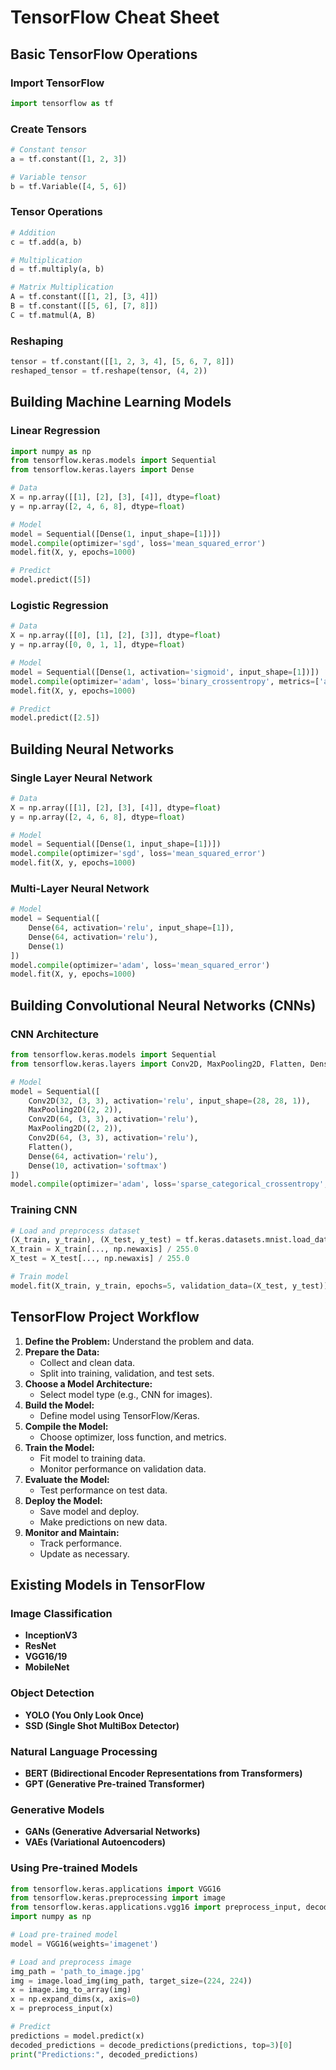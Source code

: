 # TensorFlow Cheat Sheet

## Basic TensorFlow Operations

### Import TensorFlow
```python
import tensorflow as tf
```

### Create Tensors
```python
# Constant tensor
a = tf.constant([1, 2, 3])

# Variable tensor
b = tf.Variable([4, 5, 6])
```

### Tensor Operations
```python
# Addition
c = tf.add(a, b)

# Multiplication
d = tf.multiply(a, b)

# Matrix Multiplication
A = tf.constant([[1, 2], [3, 4]])
B = tf.constant([[5, 6], [7, 8]])
C = tf.matmul(A, B)
```

### Reshaping
```python
tensor = tf.constant([[1, 2, 3, 4], [5, 6, 7, 8]])
reshaped_tensor = tf.reshape(tensor, (4, 2))
```

## Building Machine Learning Models

### Linear Regression
```python
import numpy as np
from tensorflow.keras.models import Sequential
from tensorflow.keras.layers import Dense

# Data
X = np.array([[1], [2], [3], [4]], dtype=float)
y = np.array([2, 4, 6, 8], dtype=float)

# Model
model = Sequential([Dense(1, input_shape=[1])])
model.compile(optimizer='sgd', loss='mean_squared_error')
model.fit(X, y, epochs=1000)

# Predict
model.predict([5])
```

### Logistic Regression
```python
# Data
X = np.array([[0], [1], [2], [3]], dtype=float)
y = np.array([0, 0, 1, 1], dtype=float)

# Model
model = Sequential([Dense(1, activation='sigmoid', input_shape=[1])])
model.compile(optimizer='adam', loss='binary_crossentropy', metrics=['accuracy'])
model.fit(X, y, epochs=1000)

# Predict
model.predict([2.5])
```

## Building Neural Networks

### Single Layer Neural Network
```python
# Data
X = np.array([[1], [2], [3], [4]], dtype=float)
y = np.array([2, 4, 6, 8], dtype=float)

# Model
model = Sequential([Dense(1, input_shape=[1])])
model.compile(optimizer='sgd', loss='mean_squared_error')
model.fit(X, y, epochs=1000)
```

### Multi-Layer Neural Network
```python
# Model
model = Sequential([
    Dense(64, activation='relu', input_shape=[1]),
    Dense(64, activation='relu'),
    Dense(1)
])
model.compile(optimizer='adam', loss='mean_squared_error')
model.fit(X, y, epochs=1000)
```

## Building Convolutional Neural Networks (CNNs)

### CNN Architecture
```python
from tensorflow.keras.models import Sequential
from tensorflow.keras.layers import Conv2D, MaxPooling2D, Flatten, Dense

# Model
model = Sequential([
    Conv2D(32, (3, 3), activation='relu', input_shape=(28, 28, 1)),
    MaxPooling2D((2, 2)),
    Conv2D(64, (3, 3), activation='relu'),
    MaxPooling2D((2, 2)),
    Conv2D(64, (3, 3), activation='relu'),
    Flatten(),
    Dense(64, activation='relu'),
    Dense(10, activation='softmax')
])
model.compile(optimizer='adam', loss='sparse_categorical_crossentropy', metrics=['accuracy'])
```

### Training CNN
```python
# Load and preprocess dataset
(X_train, y_train), (X_test, y_test) = tf.keras.datasets.mnist.load_data()
X_train = X_train[..., np.newaxis] / 255.0
X_test = X_test[..., np.newaxis] / 255.0

# Train model
model.fit(X_train, y_train, epochs=5, validation_data=(X_test, y_test))
```

## TensorFlow Project Workflow

1. **Define the Problem:** Understand the problem and data.
2. **Prepare the Data:**
   - Collect and clean data.
   - Split into training, validation, and test sets.
3. **Choose a Model Architecture:**
   - Select model type (e.g., CNN for images).
4. **Build the Model:**
   - Define model using TensorFlow/Keras.
5. **Compile the Model:**
   - Choose optimizer, loss function, and metrics.
6. **Train the Model:**
   - Fit model to training data.
   - Monitor performance on validation data.
7. **Evaluate the Model:**
   - Test performance on test data.
8. **Deploy the Model:**
   - Save model and deploy.
   - Make predictions on new data.
9. **Monitor and Maintain:**
   - Track performance.
   - Update as necessary.

## Existing Models in TensorFlow

### Image Classification
- **InceptionV3**
- **ResNet**
- **VGG16/19**
- **MobileNet**

### Object Detection
- **YOLO (You Only Look Once)**
- **SSD (Single Shot MultiBox Detector)**

### Natural Language Processing
- **BERT (Bidirectional Encoder Representations from Transformers)**
- **GPT (Generative Pre-trained Transformer)**

### Generative Models
- **GANs (Generative Adversarial Networks)**
- **VAEs (Variational Autoencoders)**

### Using Pre-trained Models
```python
from tensorflow.keras.applications import VGG16
from tensorflow.keras.preprocessing import image
from tensorflow.keras.applications.vgg16 import preprocess_input, decode_predictions
import numpy as np

# Load pre-trained model
model = VGG16(weights='imagenet')

# Load and preprocess image
img_path = 'path_to_image.jpg'
img = image.load_img(img_path, target_size=(224, 224))
x = image.img_to_array(img)
x = np.expand_dims(x, axis=0)
x = preprocess_input(x)

# Predict
predictions = model.predict(x)
decoded_predictions = decode_predictions(predictions, top=3)[0]
print("Predictions:", decoded_predictions)
```

